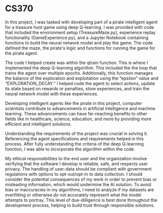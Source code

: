 # CS370

In this project, I was tasked with developing part of a pirate intelligent agent for a treasure hunt game using deep Q-learning. I was provided with code that included the environment setup (TreasureMaze.py), experience replay functionality (GameExperience.py), and a Jupyter Notebook containing functions to build the neural network model and play the game. The code defined the maze, the pirate's logic and functions for running the game for the pirate agent.

The code I helped create was within the qtrain function. This is where I implemented the deep Q-learning algorithm. This included the the loop that trains the agent over multiple epochs. Additionally, this function manages the balance of the exploration and exploitation using the “epsilon” value and “EXPLORATION_DECAY.”  I helped code the agent to select actions, update its state based on rewards or penalties, store experiences, and train the neural network model with these experiences.

Developing intelligent agents like the pirate in this project, computer scientists contribute to advancements in artificial intelligence and machine learning. These advancements can have far-reaching benefits to other fields like in healthcare, science, education, and more by providing more efficient and intelligent solutions.

Understanding the requirements of the project was crucial in solving it. Referencing the agent specifications and requirements helped in this process. After fully understanding the criteria of the deep Q-learning function, I was able to incorporate the algorithm within the code.

My ethical responsibilities to the end user and the organization involve verifying that the software I develop is reliable, safe, and respects user privacy. The handling of user-data should be compliant with government regulations with options to opt-out/opt-in to data collection. I should consider the potential consequences of my work in order to prevent bias or misleading information, which would undermine the AI solution. To avoid bias or inaccuracies in my algorithms, I need to analyze if my datasets are overfitting or otherwise do not accurately represent what the model attempts to portray. This level of due-dilligence is best done throughout the development process, helping to build trust through responsible solutions.
